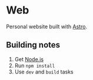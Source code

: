 # Web

Personal website built with [Astro](https://astro.build/).

## Building notes

1. Get [Node.js](https://nodejs.org)
2. Run `npm install`
3. Use `dev` and `build` tasks

<!--
## Viewing a specific model
Pass the `character` URL parameter on the homepage to read a specific glb model. E.g.:

```
https://jblaha.art?character=3
https://jblaha.art?character=404
https://jblaha.art?character=boxman
```
-->
